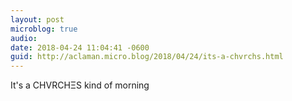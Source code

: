 ```yaml
---
layout: post
microblog: true
audio: 
date: 2018-04-24 11:04:41 -0600
guid: http://aclaman.micro.blog/2018/04/24/its-a-chvrchs.html
---
```

It's a CHVRCHΞS kind of morning
